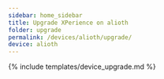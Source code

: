 ```yaml
---
sidebar: home_sidebar
title: Upgrade XPerience on alioth
folder: upgrade
permalink: /devices/alioth/upgrade/
device: alioth
---
```

{% include templates/device_upgrade.md %}

